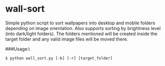 # wall-sort
Simple python script to sort wallpapers into desktop and mobile folders depending on image orientation. Also supports sorting by brightness level (into dark/light folders). The folders mentioned will be created inside the target folder and any valid image files will be moved there.

###Usage:\
```
$ python wall_sort.py [-b] [-r] [target_folder]
```
